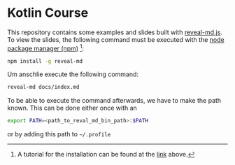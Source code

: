 # Kotlin Course

This repository contains some examples and slides built
with [reveal-md.js](https://github.com/webpro/reveal-md "link to the git repository of the reveal md project").
To view the slides, the following command must be executed with
the [node package manager (npm)](https://nodejs.org/en/download/package-manager/) [^1]:

```bash
npm install -g reveal-md
```
Um anschlie
execute the following command:

```bash
reveal-md docs/index.md
```

To be able to execute the command afterwards, we have to make the path known. This can be done either once with an 

```bash
export PATH=<path_to_reval_md_bin_path>:$PATH
```

or by adding this path to `~/.profile`

[^1]: A tutorial for the installation can be found at
the [link](https://nodejs.org/en/download/package-manager/) above.